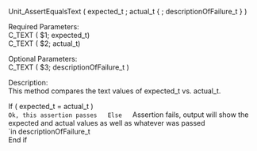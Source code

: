 ﻿Unit_AssertEqualsText ( expected_t ; actual_t { ; descriptionOfFailure_t } )    Required Parameters:  C_TEXT ( $1; expected_t)  C_TEXT ( $2; actual_t)    Optional Parameters:  C_TEXT ( $3; descriptionOfFailure_t )    Description:  This method compares the text values of expected_t vs. actual_t.    If ( expected_t = actual_t )      `Ok, this assertion passes  Else      `Assertion fails, output will show the expected and actual values as well as whatever was passed      `in descriptionOfFailure_t  End if